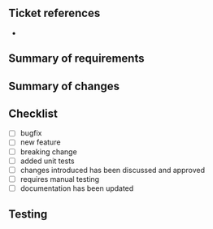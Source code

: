 <!--
    Title your pull request with the following:
        <ticket-id> <ticket-name>

    If your pull request is not yet ready for reviewing*:
        [WIP] <ticket-id> <ticket-name>

    If your pull request should be ignored by the CI but is ready for reviewing*:
        [CI SKIP] <ticket-id> <ticket-name>

    *Note that the CI will ignore pull requests with either "[WIP]",
    "[CI SKIP]", or "[SKIP CI]" on the PR title (case insensitive).
-->

## Ticket references
- [](https://freedom.myjetbrains.com/youtrack/issue/)

## Summary of requirements
<!--
    Describe the requirements.
    Include agreed-upon requirements from slack and other channels of communication.
-->

## Summary of changes
<!--
    Describe the change and why it was introduced. Ideally, this will also be
    used as the commit message when we do squash merge.

    This is better presented in paragraph form. Only use bullet form when
    enumerating specific parts of the change.

    Include screenshots, if possible.
-->

## Checklist
<!--
     Mark the things that have been followed.
-->
- [ ] bugfix
- [ ] new feature
- [ ] breaking change
- [ ] added unit tests
- [ ] changes introduced has been discussed and approved
- [ ] requires manual testing
- [ ] documentation has been updated

## Testing
<!--
    Include this if we need manual testing and not a unit test.
    If the tests do not reach 10 lines, add it here, else move it to a document and link it to this section.
-->
